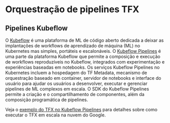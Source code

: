 # Orquestração de pipelines TFX

## Pipelines Kubeflow

O [Kubeflow](https://www.kubeflow.org/) é uma plataforma de ML de código aberto dedicada a deixar as implantações de workflows de aprendizado de máquina (ML) no Kubernetes mas simples, portáteis e escalonáveis. O [Kubeflow Pipelines](https://www.kubeflow.org/docs/pipelines/pipelines-overview/) é uma parte da plataforma Kubeflow que permite a composição e execução de workflows reproduzíveis no Kubeflow, integrados com experimentação e experiências baseadas em notebooks. Os serviços Kubeflow Pipelines no Kubernetes incluem a hospedagem do TF Metadata, mecanismo de orquestração baseado em container, servidor de notebooks e interface do usuário para ajudar os usuários a desenvolver, executar e gerenciar pipelines de ML complexos em escala. O SDK do Kubeflow Pipelines permite a criação e o compartilhamento de componentes, além da composição programática de pipelines.

Veja o [exemplo do TFX no Kubeflow Pipelines](https://www.tensorflow.org/tfx/tutorials/tfx/cloud-ai-platform-pipelines) para detalhes sobre como executar o TFX em escala na nuvem do Google.
